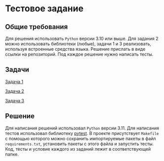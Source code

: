 # Тестовое задание

## Общие требования

Для решения использовать `Python` версии 3.10 или выше.
Для задания 2 можно использовать библиотеки (любые), 
задачи 1 и 3 реализовать, используя встроенные средства языка.
Решение прислать в виде ссылки на репозиторий. 
Под каждое решение нужно написать тесты.

## Задачи

[Задача 1](https://gist.github.com/CaerDarrow/4481a7d980e977f1afcf73ec35658d66)

[Задача 2](https://gist.github.com/CaerDarrow/64bc5d09d30be49c28ba8794265eca34)

[Задача 3](https://gist.github.com/CaerDarrow/4cfd869cfc54a62c6221c5eecb93435e)

## Решение

Для написания решений использовал `Python` версии 3.11.
Для написания тестов использовал библиотеку [pytest](https://docs.pytest.org/en/8.2.x/).
В проекте присутствует `Makefile` с помощью которого можно сохранить импортируемые пакеты в файл
`requirements.txt`, установить пакеты с этого файла и запустить тесты. Код, тесты и условие каждого из 
заданий лежит в соответствующей папке. 